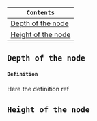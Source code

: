 <div align="center">
  
| `Contents` |
| ---------- |
| [Depth of the node](https://github.com/devrath/studious-ds-adventure/blob/main/collection/Trees/BinaryTree/BinarySearchTree/DepthAndHeightOfTree/README.md#depth-of-the-node) |
| [Height of the node](https://github.com/devrath/studious-ds-adventure/blob/main/collection/Trees/BinaryTree/BinarySearchTree/DepthAndHeightOfTree/README.md#height-of-the-tree) |

</div>


## `Depth of the node`
#### `Definition`
Here the definition ref


## `Height of the node`
